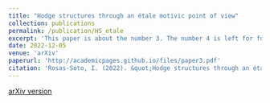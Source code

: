 ```yaml
---
title: "Hodge structures through an étale motivic point of view"
collection: publications
permalink: /publication/HS_etale
excerpt: 'This paper is about the number 3. The number 4 is left for future work.'
date: 2022-12-05
venue: 'arXiv'
paperurl: 'http://academicpages.github.io/files/paper3.pdf'
citation: 'Rosas-Soto, I. (2022). &quot;Hodge structures through an étale motivic point of view.&quot; <i>arXiv e-print</i>. doi:10.48550/arXiv.2212.02128.'
---
```

[arXiv version](https://arxiv.org/pdf/2212.02128.pdf)
